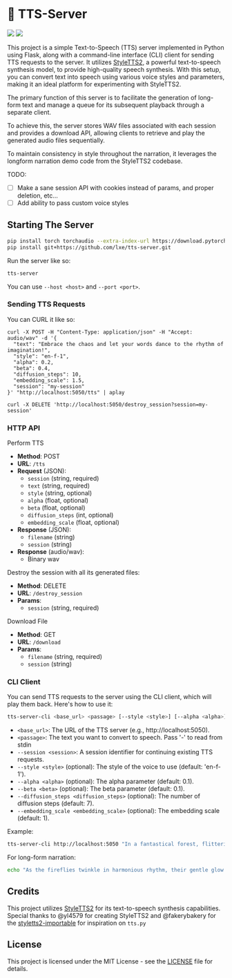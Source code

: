 # 🎤 TTS-Server

![](https://img.shields.io/badge/no-bugs-brightgreen.svg) ![](https://img.shields.io/badge/coverage-%F0%9F%92%AF-green.svg)

This project is a simple Text-to-Speech (TTS) server implemented in Python using Flask, along with a command-line interface (CLI) client for sending TTS requests to the server. It utilizes [StyleTTS2](https://github.com/yl4579/StyleTTS2), a powerful text-to-speech synthesis model, to provide high-quality speech synthesis. With this setup, you can convert text into speech using various voice styles and parameters, making it an ideal platform for experimenting with StyleTTS2.

The primary function of this server is to facilitate the generation of long-form text and manage a queue for its subsequent playback through a separate client. 

To achieve this, the server stores WAV files associated with each session and provides a download API, allowing clients to retrieve and play the generated audio files sequentially. 

To maintain consistency in style throughout the narration, it leverages the longform narration demo code from the StyleTTS2 codebase.

TODO: 
 - [ ] Make a sane session API with cookies instead of params, and proper deletion, etc...
 - [ ] Add ability to pass custom voice styles

## Starting The Server

```bash
pip install torch torchaudio --extra-index-url https://download.pytorch.org/whl/cu121 
pip install git+https://github.com/lxe/tts-server.git   
```

Run the server like so:

```bash
tts-server
```

You can use `--host <host>` and `--port <port>`.

### Sending TTS Requests

You can CURL it like so:

```
curl -X POST -H "Content-Type: application/json" -H "Accept: audio/wav" -d '{
  "text": "Embrace the chaos and let your words dance to the rhythm of imagination!",
  "style": "en-f-1",
  "alpha": 0.2,
  "beta": 0.4,
  "diffusion_steps": 10,
  "embedding_scale": 1.5,
  "session": "my-session"
}' "http://localhost:5050/tts" | aplay

curl -X DELETE 'http://localhost:5050/destroy_session?session=my-session' 
```

### HTTP API

Perform TTS

- **Method**: POST
- **URL**: `/tts`
- **Request** (JSON):
  - `session` (string, required)
  - `text` (string, required)
  - `style` (string, optional)
  - `alpha` (float, optional)
  - `beta` (float, optional)
  - `diffusion_steps` (int, optional)
  - `embedding_scale` (float, optional)
- **Response** (JSON):
  - `filename` (string)
  - `session` (string)
- **Response** (audio/wav):
  - Binary wav

Destroy the session with all its generated files:

- **Method**: DELETE
- **URL**: `/destroy_session`
- **Params**:
  - `session` (string, required)

Download File

- **Method**: GET
- **URL**: `/download`
- **Params**:
  - `filename` (string, required)
  - `session` (string)

### CLI Client

You can send TTS requests to the server using the CLI client, which will play them back. Here's how to use it:

```bash
tts-server-cli <base_url> <passage> [--style <style>] [--alpha <alpha>] [--beta <beta>] [--diffusion_steps <diffusion_steps>] [--embedding_scale <embedding_scale>] [--session <session>]
```

- `<base_url>`: The URL of the TTS server (e.g., http://localhost:5050).
- `<passage>`: The text you want to convert to speech. Pass '-' to read from stdin
- `--session <session>`: A session identifier for continuing existing TTS requests.
- `--style <style>` (optional): The style of the voice to use (default: 'en-f-1').
- `--alpha <alpha>` (optional): The alpha parameter (default: 0.1).
- `--beta <beta>` (optional): The beta parameter (default: 0.1).
- `--diffusion_steps <diffusion_steps>` (optional): The number of diffusion steps (default: 7).
- `--embedding_scale <embedding_scale>` (optional): The embedding scale (default: 1).

Example:

```bash
tts-server-cli http://localhost:5050 "In a fantastical forest, flittering fireflies illuminate the night, casting a mesmerizing dance of light and shadow beneath the ancient, gnarled trees."
```

For long-form narration:

```bash
echo "As the fireflies twinkle in harmonious rhythm, their gentle glow reveals the secrets of the woodland. Tiny creatures, hidden from sight by day, emerge to partake in this nocturnal spectacle. Frogs serenade with their melodic croaks, and owls, wise sentinels of the night, exchange hoots that echo through the enchanted forest." | tts-server-cli http://localhost:5050 -
```

## Credits

This project utilizes [StyleTTS2](https://github.com/yl4579/StyleTTS2) for its text-to-speech synthesis capabilities. Special thanks to @yl4579 for creating StyleTTS2 and @fakerybakery for the [styletts2-importable](https://github.com/fakerybakery/StyleTTS2/blob/main/styletts2/inference.py) for inspiration on `tts.py`

## License

This project is licensed under the MIT License - see the [LICENSE](LICENSE) file for details.